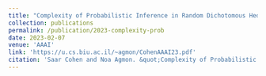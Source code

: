 ```yaml
---
title: "Complexity of Probabilistic Inference in Random Dichotomous Hedonic Games"
collection: publications
permalink: /publication/2023-complexity-prob
date: 2023-02-07
venue: 'AAAI'
link: 'https://u.cs.biu.ac.il/~agmon/CohenAAAI23.pdf'
citation: 'Saar Cohen and Noa Agmon. &quot;Complexity of Probabilistic Inference in Random Dichotomous Hedonic Games.&quot; <i> In AAAI 2023: Proceedings of the 37th AAAI Conference on Artificial Intelligence </i>, 2023'
---
```

